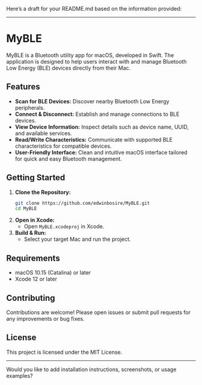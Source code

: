 Here’s a draft for your README.md based on the information provided:

---

# MyBLE

MyBLE is a Bluetooth utility app for macOS, developed in Swift. The application is designed to help users interact with and manage Bluetooth Low Energy (BLE) devices directly from their Mac.

## Features

- **Scan for BLE Devices:** Discover nearby Bluetooth Low Energy peripherals.
- **Connect & Disconnect:** Establish and manage connections to BLE devices.
- **View Device Information:** Inspect details such as device name, UUID, and available services.
- **Read/Write Characteristics:** Communicate with supported BLE characteristics for compatible devices.
- **User-Friendly Interface:** Clean and intuitive macOS interface tailored for quick and easy Bluetooth management.

## Getting Started

1. **Clone the Repository:**
   ```bash
   git clone https://github.com/edwinbosire/MyBLE.git
   cd MyBLE
   ```
2. **Open in Xcode:**
   - Open `MyBLE.xcodeproj` in Xcode.
3. **Build & Run:**
   - Select your target Mac and run the project.

## Requirements

- macOS 10.15 (Catalina) or later
- Xcode 12 or later

## Contributing

Contributions are welcome! Please open issues or submit pull requests for any improvements or bug fixes.

## License

This project is licensed under the MIT License.

---

Would you like to add installation instructions, screenshots, or usage examples?
